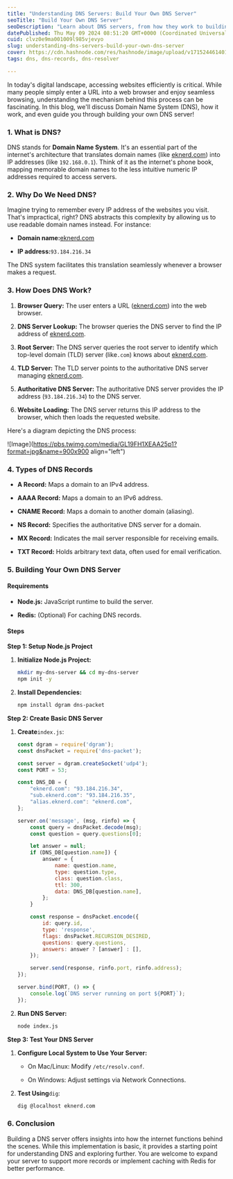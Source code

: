 ```yaml
---
title: "Understanding DNS Servers: Build Your Own DNS Server"
seoTitle: "Build Your Own DNS Server"
seoDescription: "Learn about DNS servers, from how they work to building your own server. Explore DNS records and step-by-step setup guide"
datePublished: Thu May 09 2024 08:51:20 GMT+0000 (Coordinated Universal Time)
cuid: clvz0e9ma001009l985vjevyo
slug: understanding-dns-servers-build-your-own-dns-server
cover: https://cdn.hashnode.com/res/hashnode/image/upload/v1715244614011/df09fe2a-55a3-4ddb-b850-7d00df7957bf.jpeg
tags: dns, dns-records, dns-resolver

---
```


In today's digital landscape, accessing websites efficiently is critical. While many people simply enter a URL into a web browser and enjoy seamless browsing, understanding the mechanism behind this process can be fascinating. In this blog, we'll discuss Domain Name System (DNS), how it work, and even guide you through building your own DNS server!

### **1\. What is DNS?**

DNS stands for **Domain Name System**. It's an essential part of the internet's architecture that translates domain names (like [eknerd.com](http://example.com)) into IP addresses (like `192.168.0.1`). Think of it as the internet's phone book, mapping memorable domain names to the less intuitive numeric IP addresses required to access servers.

### **2\. Why Do We Need DNS?**

Imagine trying to remember every IP address of the websites you visit. That's impractical, right? DNS abstracts this complexity by allowing us to use readable domain names instead. For instance:

* **Domain name:**[eknerd.com](http://eknerd.com)
    
* **IP address:**`93.184.216.34`
    

The DNS system facilitates this translation seamlessly whenever a browser makes a request.

### **3\. How Does DNS Work?**

1. **Browser Query:** The user enters a URL ([eknerd.com](http://example.com)) into the web browser.
    
2. **DNS Server Lookup:** The browser queries the DNS server to find the IP address of [eknerd.com](http://example.com).
    
3. **Root Server:** The DNS server queries the root server to identify which top-level domain (TLD) server (like`.com`) knows about [eknerd.com](http://example.com).
    
4. **TLD Server:** The TLD server points to the authoritative DNS server managing [eknerd.com](http://example.com).
    
5. **Authoritative DNS Server:** The authoritative DNS server provides the IP address (`93.184.216.34`) to the DNS server.
    
6. **Website Loading:** The DNS server returns this IP address to the browser, which then loads the requested website.
    

Here's a diagram depicting the DNS process:

![Image](https://pbs.twimg.com/media/GL19FH1XEAA25p1?format=jpg&name=900x900 align="left")

### **4\. Types of DNS Records**

* **A Record:** Maps a domain to an IPv4 address.
    
* **AAAA Record:** Maps a domain to an IPv6 address.
    
* **CNAME Record:** Maps a domain to another domain (aliasing).
    
* **NS Record:** Specifies the authoritative DNS server for a domain.
    
* **MX Record:** Indicates the mail server responsible for receiving emails.
    
* **TXT Record:** Holds arbitrary text data, often used for email verification.
    

### **5\. Building Your Own DNS Server**

#### **Requirements**

* **Node.js:** JavaScript runtime to build the server.
    
* **Redis:** (Optional) For caching DNS records.
    

#### **Steps**

**Step 1: Setup Node.js Project**

1. **Initialize Node.js Project:**
    
    ```bash
    mkdir my-dns-server && cd my-dns-server
    npm init -y
    ```
    
2. **Install Dependencies:**
    
    ```bash
    npm install dgram dns-packet
    ```
    

**Step 2: Create Basic DNS Server**

1. **Create**`index.js`:
    
    ```js
    const dgram = require('dgram');
    const dnsPacket = require('dns-packet');
    
    const server = dgram.createSocket('udp4');
    const PORT = 53;
    
    const DNS_DB = {
        "eknerd.com": "93.184.216.34",
        "sub.eknerd.com": "93.184.216.35",
        "alias.eknerd.com": "eknerd.com",
    };
    
    server.on('message', (msg, rinfo) => {
        const query = dnsPacket.decode(msg);
        const question = query.questions[0];
    
        let answer = null;
        if (DNS_DB[question.name]) {
            answer = {
                name: question.name,
                type: question.type,
                class: question.class,
                ttl: 300,
                data: DNS_DB[question.name],
            };
        }
    
        const response = dnsPacket.encode({
            id: query.id,
            type: 'response',
            flags: dnsPacket.RECURSION_DESIRED,
            questions: query.questions,
            answers: answer ? [answer] : [],
        });
    
        server.send(response, rinfo.port, rinfo.address);
    });
    
    server.bind(PORT, () => {
        console.log(`DNS server running on port ${PORT}`);
    });
    ```
    
2. **Run DNS Server:**
    
    ```bash
    node index.js
    ```
    

**Step 3: Test Your DNS Server**

1. **Configure Local System to Use Your Server:**
    
    * On Mac/Linux: Modify `/etc/resolv.conf`.
        
    * On Windows: Adjust settings via Network Connections.
        
2. **Test Using**`dig`:
    
    ```bash
    dig @localhost eknerd.com
    ```
    

### **6\. Conclusion**

Building a DNS server offers insights into how the internet functions behind the scenes. While this implementation is basic, it provides a starting point for understanding DNS and exploring further. You are welcome to expand your server to support more records or implement caching with Redis for better performance.